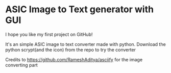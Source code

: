 # ASIC Image to Text generator with GUI
 
I hope you like my first project on GitHub!

It's an simple ASIC image to text converter made with python.
Download the python scrypt(and the icon) from the repo to try the converter

Credits to https://github.com/RameshAditya/asciify for the image converting part
